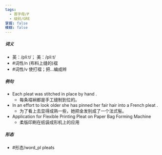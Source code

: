 ```yaml
---
tags:
  - 首字母/P
  - 级别/GRE
掌握: false
模糊: false
---
```

##### 词义
- 英：/pliːt/； 美：/pliːt/
- #词性/n  (布料上缝的)褶
- #词性/v  使打褶；把…编成辫
##### 例句
- Each pleat was stitched in place by hand .
	- 每条褶裥都是手工缝制到位的。
- In an effort to look older she has pinned her fair hair into a French pleat .
	- 为了看上去显得成熟一些，她把金发别成了一个法式髻。
- Application for Flexible Printing Pleat on Paper Bag Forming Machine
	- 柔版印刷在纸袋成形机上的应用
##### 形态
- #形态/word_pl pleats
